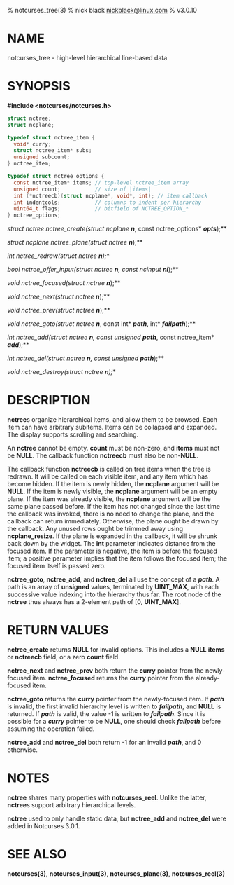 % notcurses_tree(3)
% nick black <nickblack@linux.com>
% v3.0.10

# NAME

notcurses_tree - high-level hierarchical line-based data

# SYNOPSIS

**#include <notcurses/notcurses.h>**

```c
struct nctree;
struct ncplane;

typedef struct nctree_item {
  void* curry;
  struct nctree_item* subs;
  unsigned subcount;
} nctree_item;

typedef struct nctree_options {
  const nctree_item* items; // top-level nctree_item array
  unsigned count;           // size of |items|
  int (*nctreecb)(struct ncplane*, void*, int); // item callback
  int indentcols;           // columns to indent per hierarchy
  uint64_t flags;           // bitfield of NCTREE_OPTION_*
} nctree_options;

```

**struct nctree* nctree_create(struct ncplane* ***n***, const nctree_options* ***opts***);**

**struct ncplane* nctree_plane(struct nctree* ***n***);**

**int nctree_redraw(struct nctree* ***n***);**

**bool nctree_offer_input(struct nctree* ***n***, const ncinput* ***ni***);**

**void* nctree_focused(struct nctree* ***n***);**

**void* nctree_next(struct nctree* ***n***);**

**void* nctree_prev(struct nctree* ***n***);**

**void* nctree_goto(struct nctree* ***n***, const int* ***path***, int* ***failpath***);**

**int nctree_add(struct nctree* ***n***, const unsigned* ***path***, const nctree_item* ***add***);**

**int nctree_del(struct nctree* ***n***, const unsigned* ***path***);**

**void nctree_destroy(struct nctree* ***n***);**

# DESCRIPTION

**nctree**s organize hierarchical items, and allow them to be browsed. Each
item can have arbitrary subitems. Items can be collapsed and expanded.
The display supports scrolling and searching.

An **nctree** cannot be empty. **count** must be non-zero, and **items** must
not be **NULL**. The callback function **nctreecb** must also be non-**NULL**.

The callback function **nctreecb** is called on tree items when the tree is
redrawn. It will be called on each visible item, and any item which has become
hidden. If the item is newly hidden, the **ncplane** argument will be **NULL**.
If the item is newly visible, the **ncplane** argument will be an empty plane.
If the item was already visible, the **ncplane** argument will be the same
plane passed before. If the item has not changed since the last time the
callback was invoked, there is no need to change the plane, and the callback
can return immediately. Otherwise, the plane ought be drawn by the callback.
Any unused rows ought be trimmed away using **ncplane_resize**. If the plane
is expanded in the callback, it will be shrunk back down by the widget. The
**int** parameter indicates distance from the focused item. If the parameter
is negative, the item is before the focused item; a positive parameter implies
that the item follows the focused item; the focused item itself is passed zero.

**nctree_goto**, **nctree_add**, and **nctree_del** all use the concept of a
***path***. A path is an array of **unsigned** values, terminated by
**UINT_MAX**, with each successive value indexing into the hierarchy thus far.
The root node of the **nctree** thus always has a 2-element path of
[0, **UINT_MAX**].

# RETURN VALUES

**nctree_create** returns **NULL** for invalid options. This includes a **NULL**
**items** or **nctreecb** field, or a zero **count** field.

**nctree_next** and **nctree_prev** both return the **curry** pointer from the
newly-focused item. **nctree_focused** returns the **curry** pointer from the
already-focused item.

**nctree_goto** returns the **curry** pointer from the newly-focused item. If
***path*** is invalid, the first invalid hierarchy level is written to
***failpath***, and **NULL** is returned. If ***path*** is valid, the value -1
is written to ***failpath***. Since it is possible for a ***curry***
pointer to be **NULL**, one should check ***failpath*** before assuming the
operation failed.

**nctree_add** and **nctree_del** both return -1 for an invalid ***path***, and
0 otherwise.

# NOTES

**nctree** shares many properties with **notcurses_reel**. Unlike the latter,
**nctree**s support arbitrary hierarchical levels.

**nctree** used to only handle static data, but **nctree_add** and
**nctree_del** were added in Notcurses 3.0.1.

# SEE ALSO

**notcurses(3)**,
**notcurses_input(3)**,
**notcurses_plane(3)**,
**notcurses_reel(3)**
